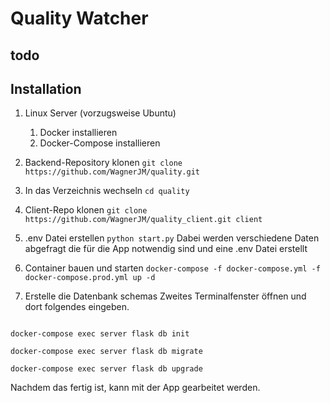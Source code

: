 # Quality Watcher

## todo

## Installation

1. Linux Server (vorzugsweise Ubuntu)
    1. Docker installieren
    2. Docker-Compose installieren
2. Backend-Repository klonen
`git clone https://github.com/WagnerJM/quality.git`
3. In das Verzeichnis wechseln
`cd quality`
4. Client-Repo klonen
`git clone https://github.com/WagnerJM/quality_client.git client`
5. .env Datei erstellen
    `python start.py`
    Dabei werden verschiedene Daten abgefragt die für die App notwendig sind und eine .env Datei erstellt
6. Container bauen und starten
`docker-compose -f docker-compose.yml -f docker-compose.prod.yml up -d`

7. Erstelle die Datenbank schemas
Zweites Terminalfenster öffnen und  dort folgendes eingeben.

```

docker-compose exec server flask db init

docker-compose exec server flask db migrate

docker-compose exec server flask db upgrade

```

Nachdem das fertig ist, kann mit der App gearbeitet werden.
